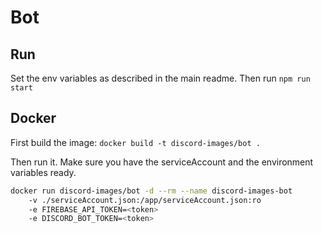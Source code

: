 # Bot

## Run

Set the env variables as described in the main readme.
Then run `npm run start`

## Docker

First build the image: `docker build -t discord-images/bot .`

Then run it. Make sure you have the serviceAccount and the environment variables ready.
```bash
docker run discord-images/bot -d --rm --name discord-images-bot
    -v ./serviceAccount.json:/app/serviceAccount.json:ro
    -e FIREBASE_API_TOKEN=<token>
    -e DISCORD_BOT_TOKEN=<token>
```
